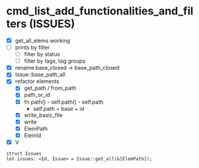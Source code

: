 # cmd_list_add_functionalities_and_filters (ISSUES)

- [x] get_all_elems working
- [ ] prints by filter
    - [ ] filter by status
    - [ ] filter by tags, tag groups

- [x] rename base_closed -> base_path_closed
- [x] Issue::base_path_all
- [x] refactor elements
    - [x] get_path / from_path
    - [x] path_or_id
    - [x] fn path() - self.path() - self.path
        - self.path = base + id
    - [x] write_basic_file
    - [x] write
    - [x] ElemPath
    - [x] ElemId
- [x] V 
```
struct Issues
let issues: <Id, Issue> = Issue::get_all(&[ElemPath]);
```
